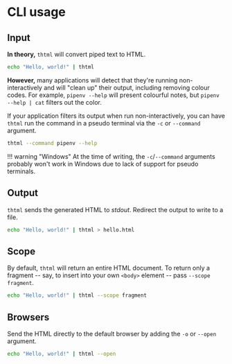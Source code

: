 # CLI usage

## Input

**In theory,** `thtml` will convert piped text to HTML.

```bash
echo "Hello, world!" | thtml
```

**However,** many applications will detect that they're running non-interactively and will "clean up" their output, including removing colour codes. For example, `pipenv --help` will present colourful notes, but `pipenv --help | cat` filters out the color.

If your application filters its output when run non-interactively, you can have `thtml` run the command in a pseudo terminal via the `-c` or `--command` argument.

```bash
thtml --command pipenv --help
```

!!! warning "Windows"
    At the time of writing, the `-c`/`--command` arguments probably won't work in Windows due to lack of support for pseudo terminals.

## Output

`thtml` sends the generated HTML to _stdout_. Redirect the output to write to a file.

```bash
echo "Hello, world!" | thtml > hello.html
```

## Scope

By default, `thtml` will return an entire HTML document. To return only a fragment -- say, to insert into your own `<body>` element -- pass `--scope fragment`.

```bash
echo "Hello, world!" | thtml --scope fragment
```

## Browsers

Send the HTML directly to the default browser by adding the `-o` or `--open` argument.

```bash
echo "Hello, world!" | thtml --open
```
